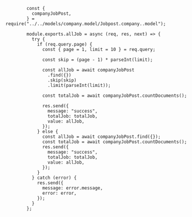             const {
              companyJobPost,
            } = require("../../models/company.model/Jobpost.company..model");
            
            module.exports.allJob = async (req, res, next) => {
              try {
                if (req.query.page) {
                  const { page = 1, limit = 10 } = req.query;
            
                  const skip = (page - 1) * parseInt(limit);
            
                  const allJob = await companyJobPost
                    .find({})
                    .skip(skip)
                    .limit(parseInt(limit));
            
                  const totalJob = await companyJobPost.countDocuments();
            
                  res.send({
                    message: "success",
                    totalJob: totalJob,
                    value: allJob,
                  });
                } else {
                  const allJob = await companyJobPost.find({});
                  const totalJob = await companyJobPost.countDocuments();
                  res.send({
                    message: "success",
                    totalJob: totalJob,
                    value: allJob,
                  });
                }
              } catch (error) {
                res.send({
                  message: error.message,
                  error: error,
                });
              }
            };
